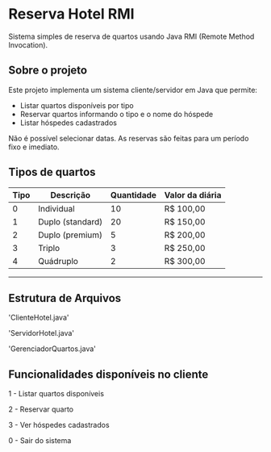 # Reserva Hotel RMI

Sistema simples de reserva de quartos usando Java RMI (Remote Method Invocation).

## Sobre o projeto

Este projeto implementa um sistema cliente/servidor em Java que permite:

- Listar quartos disponíveis por tipo
- Reservar quartos informando o tipo e o nome do hóspede
- Listar hóspedes cadastrados

Não é possível selecionar datas. As reservas são feitas para um período fixo e imediato.

## Tipos de quartos

| Tipo | Descrição         | Quantidade | Valor da diária |
|------|-------------------|------------|-----------------|
| 0    | Individual         | 10         | R$ 100,00       |
| 1    | Duplo (standard)   | 20         | R$ 150,00       |
| 2    | Duplo (premium)    | 5          | R$ 200,00       |
| 3    | Triplo             | 3          | R$ 250,00       |
| 4    | Quádruplo          | 2          | R$ 300,00       |

---

## Estrutura de Arquivos

'ClienteHotel.java'

'ServidorHotel.java'

'GerenciadorQuartos.java'

## Funcionalidades disponíveis no cliente

1 - Listar quartos disponíveis

2 - Reservar quarto

3 - Ver hóspedes cadastrados

0 - Sair do sistema
